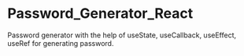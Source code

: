 # Password_Generator_React
Password generator with the help of  useState, useCallback, useEffect, useRef for generating password.
